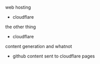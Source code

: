 
web hosting
- cloudflare

the other thing
- cloudflare

content generation and whatnot
- github content sent to cloudflare pages